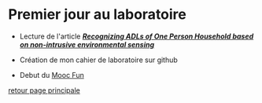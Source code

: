# Premier jour au laboratoire

- Lecture de l'article _**[Recognizing ADLs of One Person Household based on non-intrusive environmental sensing](../CP_article/CP_Recognizing_ADLs_of_One_Person_Household_based.mkd)**_

- Création de mon cahier de laboratoire sur github

- Debut du [Mooc Fun](https://www.fun-mooc.fr/courses/course-v1:inria+41016+session01bis/courseware/4ab137e597734d239618e813ff3287c9/61853c0df111436d9104f93fcc131739/)


[retour page principale](../ListeDeNotes.mkd)